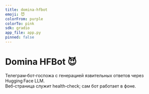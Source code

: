 ```yaml
---
title: domina-hfbot
emoji: 😈
colorFrom: purple
colorTo: pink
sdk: gradio
app_file: app.py
pinned: false
---
```


# Domina HFBot 😈

Телеграм‑бот‑госпожа с генерацией язвительных ответов через Hugging Face LLM.  
Веб‑страница служит health‑check; сам бот работает в фоне.
